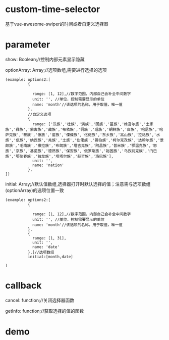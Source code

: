 # custom-time-selector

基于vue-awesome-swiper的时间或者自定义选择器

# parameter

show: Boolean;//控制内部元素显示隐藏

optionArray: Array;//选项数组,需要进行选择的选项

    (example: options2:[
              {
    
                range: [1, 12],//数字范围，内部自己会补全中间数字
                unit: '', //单位，控制需要显示的单位           
                name: 'month'//该选项的名称，用于取值，唯一值
              },
              //自定义选项
              {
                range: ['汉族','壮族','满族','回族','苗族','维吾尔族','土家族','彝族','蒙古族','藏族','布依族','侗族','瑶族','朝鲜族','白族','哈尼族','哈萨克族','黎族','傣族','畲族','傈僳族','仡佬族','东乡族','高山族','拉祜族','水族','佤族','纳西族','羌族','土族','仫佬族','锡伯族','柯尔克孜族','达斡尔族','景颇族','毛南族','撒拉族','布朗族','塔吉克族','阿昌族','普米族','鄂温克族','怒族','京族','基诺族','德昂族','保安族','俄罗斯族','裕固族','乌孜别克族','门巴族','鄂伦春族','独龙族','塔塔尔族','赫哲族','珞巴族'],
                unit: '',
                name: 'nation'
              },
    ])
    
initial: Array;//默认值数组,选择器打开时默认选择的值；注意需与选项数组(optionArray)的选项位置一致

    (example: options2:[
              {
    
                range: [1, 12],//数字范围，内部自己会补全中间数字
                unit: '', //单位，控制需要显示的单位           
                name: 'month'//该选项的名称，用于取值，唯一值
              },
              {
                range: [1, 31],
                unit: '',
                name: 'date'
              },]//选项数组
              initial:[month,date] 
    
    )
# callback

cancel: function;//关闭选择器函数

getInfo: function;//获取选择的值的函数

# demo

